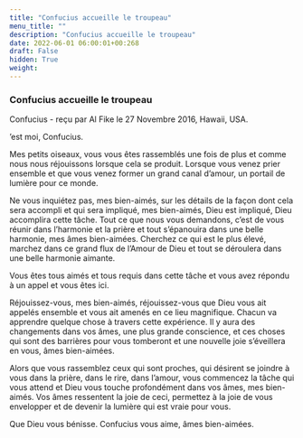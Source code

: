 ```yaml
---
title: "Confucius accueille le troupeau"
menu_title: ""
description: "Confucius accueille le troupeau"
date: 2022-06-01 06:00:01+00:268
draft: False
hidden: True
weight:
---
```

### Confucius accueille le troupeau

Confucius - reçu par Al Fike le 27 Novembre 2016, Hawaii, USA.

’est moi, Confucius.

Mes petits oiseaux, vous vous êtes rassemblés une fois de plus et comme nous nous réjouissons lorsque cela se produit. Lorsque vous venez prier ensemble et que vous venez former un grand canal d’amour, un portail de lumière pour ce monde.

Ne vous inquiétez pas, mes bien-aimés, sur les détails de la façon dont cela sera accompli et qui sera impliqué, mes bien-aimés, Dieu est impliqué, Dieu accomplira cette tâche. Tout ce que nous vous demandons, c’est de vous réunir dans l’harmonie et la prière et tout s’épanouira dans une belle harmonie, mes âmes bien-aimées. Cherchez ce qui est le plus élevé, marchez dans ce grand flux de l’Amour de Dieu et tout se déroulera dans une belle harmonie aimante.

Vous êtes tous aimés et tous requis dans cette tâche et vous avez répondu à un appel et vous êtes ici.

Réjouissez-vous, mes bien-aimés, réjouissez-vous que Dieu vous ait appelés ensemble et vous ait amenés en ce lieu magnifique. Chacun va apprendre quelque chose à travers cette expérience. Il y aura des changements dans vos âmes, une plus grande conscience, et ces choses qui sont des barrières pour vous tomberont et une nouvelle joie s’éveillera en vous, âmes bien-aimées.

Alors que vous rassemblez ceux qui sont proches, qui désirent se joindre à vous dans la prière, dans le rire, dans l’amour, vous commencez la tâche qui vous attend et Dieu vous touche profondément dans vos âmes, mes bien-aimés. Vos âmes ressentent la joie de ceci, permettez à la joie de vous envelopper et de devenir la lumière qui est vraie pour vous.

Que Dieu vous bénisse. Confucius vous aime, âmes bien-aimées.
